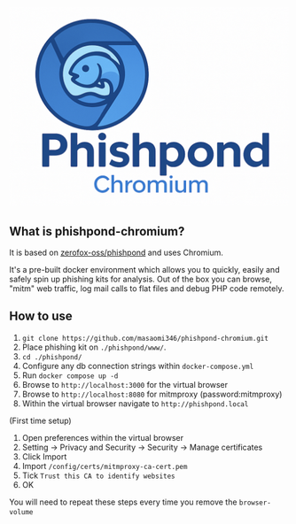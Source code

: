 <p align="center"><img src="./logo.png"></p>

## What is phishpond-chromium?
It is based on [zerofox-oss/phishpond](https://github.com/zerofox-oss/phishpond) and uses Chromium.

It's a pre-built docker environment which allows you to quickly, easily and safely spin up phishing kits for analysis. Out of the box you can browse, "mitm" web traffic, log mail calls to flat files and debug PHP code remotely.

## How to use
1. `git clone https://github.com/masaomi346/phishpond-chromium.git`
2. Place phishing kit on `./phishpond/www/`.
3. `cd ./phishpond/`
4. Configure any db connection strings within `docker-compose.yml`
5. Run `docker compose up -d`
6. Browse to `http://localhost:3000` for the virtual browser
7. Browse to `http://localhost:8080` for mitmproxy (password:mitmproxy)
8. Within the virtual browser navigate to `http://phishpond.local`

(First time setup)
1. Open preferences within the virtual browser
2. Setting -> Privacy and Security -> Security -> Manage certificates
3. Click Import
4. Import `/config/certs/mitmproxy-ca-cert.pem`
5. Tick `Trust this CA to identify websites`
6. OK

You will need to repeat these steps every time you remove the `browser-volume`
